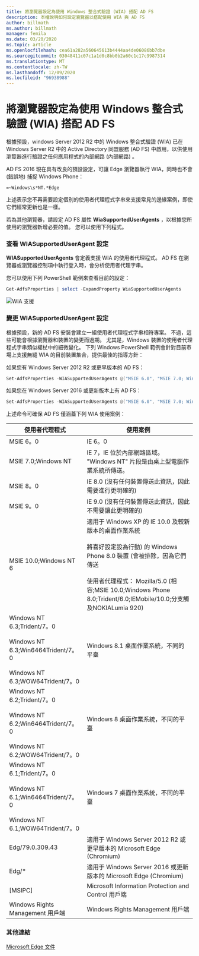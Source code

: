```yaml
---
title: 將瀏覽器設定為使用 Windows 整合式驗證 (WIA) 搭配 AD FS
description: 本檔說明如何設定瀏覽器以搭配使用 WIA 與 AD FS
author: billmath
ms.author: billmath
manager: femila
ms.date: 03/20/2020
ms.topic: article
ms.openlocfilehash: cea61a282a560645613b4444aa4de06086bb7dbe
ms.sourcegitcommit: 03048411c07c1a1d0c8bb0b2a60c1c17c9987314
ms.translationtype: MT
ms.contentlocale: zh-TW
ms.lasthandoff: 12/09/2020
ms.locfileid: "96938988"
---
```

# <a name="configure-browsers-to-use-windows-integrated-authentication-wia-with-ad-fs"></a>將瀏覽器設定為使用 Windows 整合式驗證 (WIA) 搭配 AD FS

根據預設，windows Server 2012 R2 中的 Windows 整合式驗證 (WIA) 已在 Windows Server R2 中的 Active Directory 同盟服務 (AD FS) 中啟用，以供使用瀏覽器進行驗證之任何應用程式的內部網路 (內部網路) 。

AD FS 2016 現在具有改良的預設設定，可讓 Edge 瀏覽器執行 WIA，同時也不會 (錯誤地) 捕捉 Windows Phone：

```
=~Windows\s*NT.*Edge
```

上述表示您不再需要設定個別的使用者代理程式字串來支援常見的邊緣案例，即使它們經常更新也是一樣。

若為其他瀏覽器，請設定 AD FS 屬性 **WiaSupportedUserAgents** ，以根據您所使用的瀏覽器新增必要的值。  您可以使用下列程式。

### <a name="view-wiasupporteduseragent-settings"></a>查看 WIASupportedUserAgent 設定

**WIASupportedUserAgents** 會定義支援 WIA 的使用者代理程式。 AD FS 在瀏覽器或瀏覽器控制項中執行登入時，會分析使用者代理字串。

您可以使用下列 PowerShell 範例來查看目前的設定：

```powershell
Get-AdfsProperties | select -ExpandProperty WiaSupportedUserAgents
```

![WIA 支援](../operations/media/Configure-AD-FS-Browser-WIA/wiasupport.png)

### <a name="change-wiasupporteduseragent-settings"></a>變更 WIASupportedUserAgent 設定
根據預設，新的 AD FS 安裝會建立一組使用者代理程式字串相符專案。 不過，這些可能會根據瀏覽器和裝置的變更而過期。 尤其是，Windows 裝置的使用者代理程式字串類似權杖中的細微變化。 下列 Windows PowerShell 範例會針對目前市場上支援無縫 WIA 的目前裝置集合，提供最佳的指導方針：

如果您有 Windows Server 2012 R2 或更早版本的 AD FS：

```powershell
Set-AdfsProperties -WIASupportedUserAgents @("MSIE 6.0", "MSIE 7.0; Windows NT", "MSIE 8.0", "MSIE 9.0", "MSIE 10.0; Windows NT 6", "Windows NT 6.3; Trident/7.0", "Windows NT 6.3; Win64; x64; Trident/7.0", "Windows NT 6.3; WOW64; Trident/7.0", "Windows NT 6.2; Trident/7.0", "Windows NT 6.2; Win64; x64; Trident/7.0", "Windows NT 6.2; WOW64; Trident/7.0", "Windows NT 6.1; Trident/7.0", "Windows NT 6.1; Win64; x64; Trident/7.0", "Windows NT 6.1; WOW64; Trident/7.0","Windows NT 10.0; WOW64; Trident/7.0","MSIPC", "Windows Rights Management Client", "Edg/","Edge/")
```

如果您在 Windows Server 2016 或更新版本上有 AD FS：

```powershell
Set-AdfsProperties -WIASupportedUserAgents @("MSIE 6.0", "MSIE 7.0; Windows NT", "MSIE 8.0", "MSIE 9.0", "MSIE 10.0; Windows NT 6", "Windows NT 6.3; Trident/7.0", "Windows NT 6.3; Win64; x64; Trident/7.0", "Windows NT 6.3; WOW64; Trident/7.0", "Windows NT 6.2; Trident/7.0", "Windows NT 6.2; Win64; x64; Trident/7.0", "Windows NT 6.2; WOW64; Trident/7.0", "Windows NT 6.1; Trident/7.0", "Windows NT 6.1; Win64; x64; Trident/7.0", "Windows NT 6.1; WOW64; Trident/7.0","Windows NT 10.0; WOW64; Trident/7.0", "MSIPC", "Windows Rights Management Client", "=~Windows\s*NT.*Edg.*")
```

上述命令可確保 AD FS 僅涵蓋下列 WIA 使用案例：

|使用者代理程式|使用案例|
|-----|-----|
|MSIE 6。0|IE 6。0|
|MSIE 7.0;Windows NT|IE 7，IE 位於內部網路區域。 "Windows NT" 片段是由桌上型電腦作業系統所傳送。|
|MSIE 8。0|IE 8.0 (沒有任何裝置傳送此資訊，因此需要進行更明確的) |
|MSIE 9。0|IE 9.0 (沒有任何裝置傳送此資訊，因此不需要讓此更明確的) |
|MSIE 10.0;Windows NT 6|適用于 Windows XP 的 IE 10.0 及較新版本的桌面作業系統</br></br>將喜好設定設為行動) 的 Windows Phone 8.0 裝置 (會被排除，因為它們傳送</br></br>使用者代理程式： Mozilla/5.0 (相容;MSIE 10.0;Windows Phone 8.0;Trident/6.0;IEMobile/10.0;分支觸及NOKIALumia 920) |
|Windows NT 6.3;Trident/7。0</br></br>Windows NT 6.3;Win6464Trident/7。0</br></br>Windows NT 6.3;WOW64Trident/7。0| Windows 8.1 桌面作業系統，不同的平臺|
|Windows NT 6.2;Trident/7。0</br></br>Windows NT 6.2;Win6464Trident/7。0</br></br>Windows NT 6.2;WOW64Trident/7。0|Windows 8 桌面作業系統，不同的平臺|
|Windows NT 6.1;Trident/7。0</br></br>Windows NT 6.1;Win6464Trident/7。0</br></br>Windows NT 6.1;WOW64Trident/7。0|Windows 7 桌面作業系統，不同的平臺|
|Edg/79.0.309.43 | 適用于 Windows Server 2012 R2 或更早版本的 Microsoft Edge (Chromium)  |
|Edg/*| 適用于 Windows Server 2016 或更新版本的 Microsoft Edge (Chromium) |
|[MSIPC]| Microsoft Information Protection and Control 用戶端|
|Windows Rights Management 用戶端|Windows Rights Management 用戶端|

### <a name="additional-links"></a>其他連結

[Microsoft Edge 文件](/microsoft-edge/web-platform/user-agent-string)
